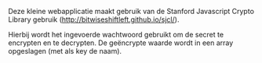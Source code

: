 Deze kleine webapplicatie maakt gebruik van de Stanford Javascript Crypto Library gebruik (http://bitwiseshiftleft.github.io/sjcl/).

Hierbij wordt het ingevoerde wachtwoord gebruikt om de secret te encrypten en te decrypten. De geëncrypte waarde wordt in een array opgeslagen (met als key de naam).